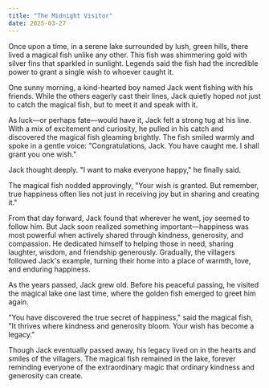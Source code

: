 ```yaml
---
title: "The Midnight Visitor"
date: 2025-03-27
---
```


Once upon a time, in a serene lake surrounded by lush, green hills, there lived a magical fish unlike any other. This fish was shimmering gold with silver fins that sparkled in sunlight. Legends said the fish had the incredible power to grant a single wish to whoever caught it.

One sunny morning, a kind-hearted boy named Jack went fishing with his friends. While the others eagerly cast their lines, Jack quietly hoped not just to catch the magical fish, but to meet it and speak with it.

As luck—or perhaps fate—would have it, Jack felt a strong tug at his line. With a mix of excitement and curiosity, he pulled in his catch and discovered the magical fish gleaming brightly. The fish smiled warmly and spoke in a gentle voice: "Congratulations, Jack. You have caught me. I shall grant you one wish."

Jack thought deeply. "I want to make everyone happy," he finally said.

The magical fish nodded approvingly, "Your wish is granted. But remember, true happiness often lies not just in receiving joy but in sharing and creating it."

From that day forward, Jack found that wherever he went, joy seemed to follow him. But Jack soon realized something important—happiness was most powerful when actively shared through kindness, generosity, and compassion. He dedicated himself to helping those in need, sharing laughter, wisdom, and friendship generously. Gradually, the villagers followed Jack's example, turning their home into a place of warmth, love, and enduring happiness.

As the years passed, Jack grew old. Before his peaceful passing, he visited the magical lake one last time, where the golden fish emerged to greet him again.

"You have discovered the true secret of happiness," said the magical fish, "It thrives where kindness and generosity bloom. Your wish has become a legacy."

Though Jack eventually passed away, his legacy lived on in the hearts and smiles of the villagers. The magical fish remained in the lake, forever reminding everyone of the extraordinary magic that ordinary kindness and generosity can create.


